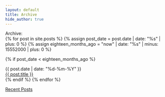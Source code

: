 ```yaml
---
layout: default
title: Archive
hide_author: true
---
```


<div class="main">
  <div class="title">Archive:</div>
  {% for post in site.posts %}
  {% assign post_date = post.date | date: "%s" | plus: 0 %}
  {% assign eighteen_months_ago = "now" | date: "%s" | minus: 15552000 | plus: 0 %}

  {% if post_date < eighteen_months_ago %}
  <div class='post-row'>
    <div class='column-date'>{{ post.date | date: "%d-%m-%Y" }}</div>
    <div class='column-title'><a href="{{ post.url }}">{{ post.title }}</a></div>
  </div>
  {% endif %}
{% endfor %}
</div>

<a href="/">Recent Posts</a>
